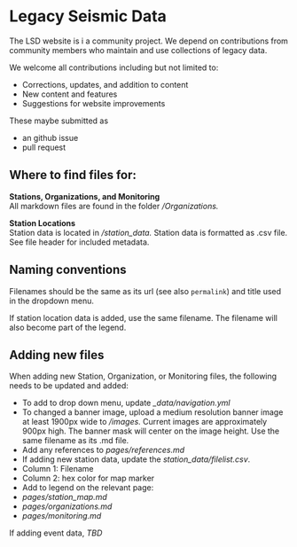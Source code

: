 # Legacy Seismic Data

The LSD website is i a community project. We depend on contributions from community members who maintain and use collections of legacy data.

We welcome all contributions including but not limited to:
* Corrections, updates, and addition to content
* New content and features
* Suggestions for website improvements

These maybe submitted as
* an github issue
* pull request

## Where to find files for:
 **Stations, Organizations, and Monitoring**  
 All markdown files are found in the folder */Organizations.*

 **Station Locations**  
Station data is located in */station_data.* Station data is formatted as .csv file. See file header for included metadata.

## Naming conventions
Filenames should be the same as its url (see also `permalink`)  and title used in the dropdown menu.

If station location data is added, use the same filename. The filename will also become part of the legend.

## Adding new files
When adding new Station, Organization, or Monitoring files, the following needs to be updated and added:
* To add to drop down menu, update *_data/navigation.yml*
* To changed a banner image, upload a medium resolution banner image at least 1900px wide to */images.* Current images are approximately 900px high. The banner mask will center on the image height. Use the same filename as its .md file.
* Add any references to *pages/references.md*
* If adding new station data, update the *station_data/filelist.csv*.  
 * Column 1: Filename
 * Column 2: hex color for map marker
* Add to legend on the relevant page:
 * *pages/station_map.md*
 * *pages/organizations.md*
 * *pages/monitoring.md*


If adding event data,  *TBD*
